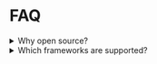 # FAQ

<details>
<summary>Why open source?</summary>

The idea behind this is to give you ownership and control over the code, allowing you to decide how the integration are built and styled.

Start with some sensible defaults, then customize the integration to your needs.

One of the drawback is that the style is coupled with the implementation. The design of your formats should be separate from their implementation.

</details>

<details>
<summary>Which frameworks are supported?</summary>
AdVantage components are self-maintaining, they work with any other framework or components library. Or none at all!
</details>
